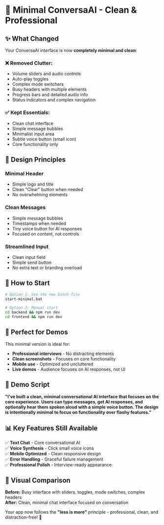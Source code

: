# 🎯 Minimal ConversaAI - Clean & Professional

## ✨ What Changed

Your ConversaAI interface is now **completely minimal and clean**:

### ❌ **Removed Clutter:**
- Volume sliders and audio controls
- Auto-play toggles
- Complex mode switchers
- Busy headers with multiple elements
- Progress bars and detailed audio info
- Status indicators and complex navigation

### ✅ **Kept Essentials:**
- Clean chat interface
- Simple message bubbles
- Minimalist input area
- Subtle voice button (small icon)
- Core functionality only

## 🎨 **Design Principles**

### **Minimal Header**
- Simple logo and title
- Clean "Clear" button when needed
- No overwhelming elements

### **Clean Messages**
- Simple message bubbles
- Timestamps when needed
- Tiny voice button for AI responses
- Focused on content, not controls

### **Streamlined Input**
- Clean input field
- Simple send button
- No extra text or branding overload

## 🚀 **How to Start**

```bash
# Option 1: Use the new batch file
start-minimal.bat

# Option 2: Manual start
cd backend && npm run dev
cd frontend && npm run dev
```

## 📱 **Perfect for Demos**

This minimal version is ideal for:
- **Professional interviews** - No distracting elements
- **Clean screenshots** - Focuses on core functionality
- **Mobile use** - Optimized and uncluttered
- **Live demos** - Audience focuses on AI responses, not UI

## 🎯 **Demo Script**

**"I've built a clean, minimal conversational AI interface that focuses on the core experience. Users can type messages, get AI responses, and optionally hear them spoken aloud with a simple voice button. The design is intentionally minimal to focus on functionality over flashy features."**

## 📊 **Key Features Still Available**

✅ **Text Chat** - Core conversational AI  
✅ **Voice Synthesis** - Click small voice icons  
✅ **Mobile Optimized** - Clean responsive design  
✅ **Error Handling** - Graceful failure management  
✅ **Professional Polish** - Interview-ready appearance  

## 🎨 **Visual Comparison**

**Before:** Busy interface with sliders, toggles, mode switches, complex headers  
**After:** Clean, minimal chat interface focused on conversation  

Your app now follows the **"less is more"** principle - professional, clean, and distraction-free! 🎉